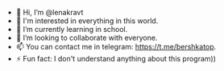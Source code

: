 - 👋 Hi, I’m @lenakravt
- 👀 I'm interested in everything in this world.
- 🌱 I’m currently learning in school.
- 💞️ I’m looking to collaborate with everyone.
- 📫 You can contact me in telegram: https://t.me/bershkatop.
- ⚡ Fun fact:  I don't understand anything about this program))

<!---
lenakravt/lenakravt is a ✨ special ✨ repository because its `README.md` (this file) appears on your GitHub profile.
You can click the Preview link to take a look at your changes.
--->
